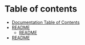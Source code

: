 # Table of contents

* [Documentation Table of Contents](README.md)
* [README](raspberry-pi/README.md)
  * [README](raspberry-pi/kiosk-mode.md)
* [README](hello.md)

